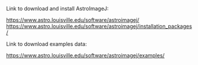 Link to download and install AstroImageJ:

https://www.astro.louisville.edu/software/astroimagej/
https://www.astro.louisville.edu/software/astroimagej/installation_packages/

Link to download examples data: 

https://www.astro.louisville.edu/software/astroimagej/examples/